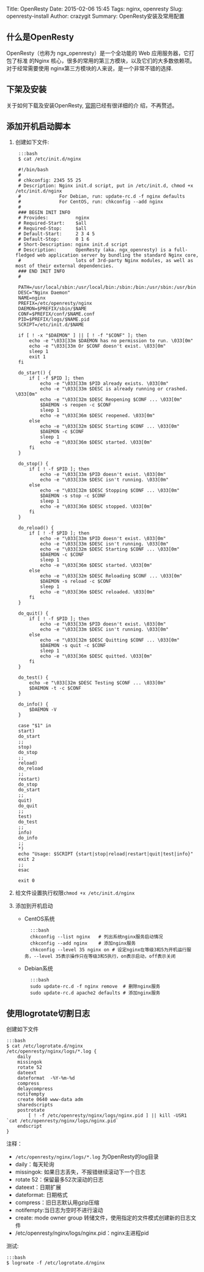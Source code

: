 Title: OpenResty
Date: 2015-02-06 15:45
Tags: nginx, openresty
Slug: openresty-install
Author: crazygit
Summary: OpenResty安装及常用配置

## 什么是OpenResty

OpenResty（也称为 ngx_openresty）是一个全功能的 Web 应用服务器，它打包了标准
的Nginx 核心，很多的常用的第三方模块，以及它们的大多数依赖项。对于经常需要使用
nginx第三方模块的人来说，是一个非常不错的选择.


## 下架及安装

关于如何下载及安装OpenResty, [官网](http://openresty.org/cn/)已经有很详细的介
绍，不再赘述。


## 添加开机启动脚本

1. 创建如下文件:

        :::bash
        $ cat /etc/init.d/nginx

        #!/bin/bash
        #
        # chkconfig: 2345 55 25
        # Description: Nginx init.d script, put in /etc/init.d, chmod +x /etc/init.d/nginx
        #              For Debian, run: update-rc.d -f nginx defaults
        #              For CentOS, run: chkconfig --add nginx
        #
        ### BEGIN INIT INFO
        # Provides:          nginx
        # Required-Start:    $all
        # Required-Stop:     $all
        # Default-Start:     2 3 4 5
        # Default-Stop:      0 1 6
        # Short-Description: nginx init.d script
        # Description:       OpenResty (aka. ngx_openresty) is a full-fledged web application server by bundling the standard Nginx core,
        #                    lots of 3rd-party Nginx modules, as well as most of their external dependencies.
        ### END INIT INFO
        #

        PATH=/usr/local/sbin:/usr/local/bin:/sbin:/bin:/usr/sbin:/usr/bin
        DESC="Nginx Daemon"
        NAME=nginx
        PREFIX=/etc/openresty/nginx
        DAEMON=$PREFIX/sbin/$NAME
        CONF=$PREFIX/conf/$NAME.conf
        PID=$PREFIX/logs/$NAME.pid
        SCRIPT=/etc/init.d/$NAME

        if [ ! -x "$DAEMON" ] || [ ! -f "$CONF" ]; then
            echo -e "\033[33m $DAEMON has no permission to run. \033[0m"
            echo -e "\033[33m Or $CONF doesn't exist. \033[0m"
            sleep 1
            exit 1
        fi

        do_start() {
            if [ -f $PID ]; then
                echo -e "\033[33m $PID already exists. \033[0m"
                echo -e "\033[33m $DESC is already running or crashed. \033[0m"
                echo -e "\033[32m $DESC Reopening $CONF ... \033[0m"
                $DAEMON -s reopen -c $CONF
                sleep 1
                echo -e "\033[36m $DESC reopened. \033[0m"
            else
                echo -e "\033[32m $DESC Starting $CONF ... \033[0m"
                $DAEMON -c $CONF
                sleep 1
                echo -e "\033[36m $DESC started. \033[0m"
            fi
        }

        do_stop() {
            if [ ! -f $PID ]; then
                echo -e "\033[33m $PID doesn't exist. \033[0m"
                echo -e "\033[33m $DESC isn't running. \033[0m"
            else
                echo -e "\033[32m $DESC Stopping $CONF ... \033[0m"
                $DAEMON -s stop -c $CONF
                sleep 1
                echo -e "\033[36m $DESC stopped. \033[0m"
            fi
        }

        do_reload() {
            if [ ! -f $PID ]; then
                echo -e "\033[33m $PID doesn't exist. \033[0m"
                echo -e "\033[33m $DESC isn't running. \033[0m"
                echo -e "\033[32m $DESC Starting $CONF ... \033[0m"
                $DAEMON -c $CONF
                sleep 1
                echo -e "\033[36m $DESC started. \033[0m"
            else
                echo -e "\033[32m $DESC Reloading $CONF ... \033[0m"
                $DAEMON -s reload -c $CONF
                sleep 1
                echo -e "\033[36m $DESC reloaded. \033[0m"
            fi
        }

        do_quit() {
            if [ ! -f $PID ]; then
                echo -e "\033[33m $PID doesn't exist. \033[0m"
                echo -e "\033[33m $DESC isn't running. \033[0m"
            else
                echo -e "\033[32m $DESC Quitting $CONF ... \033[0m"
                $DAEMON -s quit -c $CONF
                sleep 1
                echo -e "\033[36m $DESC quitted. \033[0m"
            fi
        }

        do_test() {
            echo -e "\033[32m $DESC Testing $CONF ... \033[0m"
            $DAEMON -t -c $CONF
        }

        do_info() {
            $DAEMON -V
        }

        case "$1" in
        start)
        do_start
        ;;
        stop)
        do_stop
        ;;
        reload)
        do_reload
        ;;
        restart)
        do_stop
        do_start
        ;;
        quit)
        do_quit
        ;;
        test)
        do_test
        ;;
        info)
        do_info
        ;;
        *)
        echo "Usage: $SCRIPT {start|stop|reload|restart|quit|test|info}"
        exit 2
        ;;
        esac

        exit 0

2. 给文件设置执行权限`chmod +x /etc/init.d/nginx`
3. 添加到开机启动

    * CentOS系统

            :::bash
            chkconfig --list nginx   # 列出系统nginx服务启动情况
            chkconfig --add nginx    # 添加nginx服务
            chkconfig --level 35 nginx on # 设定nginx在等级3和5为开机运行服务，--level 35表示操作只在等级3和5执行，on表示启动，off表示关闭

    * Debian系统

            :::bash
            sudo update-rc.d -f nginx remove  # 删除nginx服务
            sudo update-rc.d apache2 defaults # 添加nginx服务


## 使用logrotate切割日志

创建如下文件

    :::bash
    $ cat /etc/logrotate.d/nginx
    /etc/openresty/nginx/logs/*.log {
        daily
        missingok
        rotate 52
        dateext
        dateformat  -%Y-%m-%d
        compress
        delaycompress
        notifempty
        create 0640 www-data adm
        sharedscripts
        postrotate
            [ ! -f /etc/openresty/nginx/logs/nginx.pid ] || kill -USR1 `cat /etc/openresty/nginx/logs/nginx.pid`
        endscript
    }


注释：

* `/etc/openresty/nginx/logs/*.log` 为OpenResty的log目录
* daily：每天轮询
* missingok: 如果日志丢失，不报错继续滚动下一个日志
* rotate 52：保留最多52次滚动的日志
* dateext：日期扩展
* dateformat: 日期格式
* compress：旧日志默认用gzip压缩
* notifempty:当日志为空时不进行滚动
* create: mode owner group 转储文件，使用指定的文件模式创建新的日志文件
* /etc/openresty/nginx/logs/nginx.pid：nginx主进程pid

测试:

    :::bash
    $ logroate -f /etc/logrotate.d/nginx
